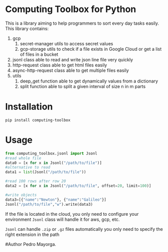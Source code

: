 # Computing Toolbox for Python

This is a library aiming to help programmers to sort every day tasks easily.
This library contains:
1. gcp
   1. secret-manager utils to access secret values
   2. gcp-storage utils to check if a file exists in Google Cloud or get a list of files in a bucket
2. jsonl class able to read and write json line file very quickly
3. http-request class able to get html files easily
4. async-http-request class able to get multiple files easily
5. utils
   1. deep_get function able to get dynamically values from a dictionary
   2. split function able to split a given interval of size n in m parts

    
# Installation
``pip install computing-toolbox``

# Usage
```python
from computing_toolbox.jsonl import Jsonl
#read whole file
data0 = [x for x in Jsonl("/path/to/file")]
#alternative to read 
data1 = list(Jsonl("/path/to/file"))

#read 100 rows after row 20
data2 = [x for x in Jsonl("/path/to/file", offset=20, limit=100)]

#write objects
data3=[{"name":"Newton"}, {"name":"Galileo"}]
Jsonl("/path/to/file","w").write(data3)
```

If the file is located in the cloud, 
you only need to configure your environment
`Jsonl` class will handle it for aws, gcp, etc.

`Jsonl` can handle `.zip` or `.gz` files automatically
you only need to specify the right extension in the path

#Author
Pedro Mayorga.
